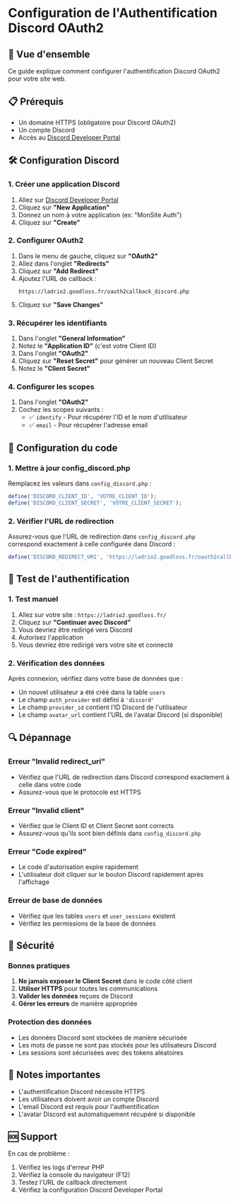 # Configuration de l'Authentification Discord OAuth2

## 🎯 Vue d'ensemble

Ce guide explique comment configurer l'authentification Discord OAuth2 pour votre site web.

## 📋 Prérequis

- Un domaine HTTPS (obligatoire pour Discord OAuth2)
- Un compte Discord
- Accès au [Discord Developer Portal](https://discord.com/developers/applications)

## 🛠️ Configuration Discord

### 1. Créer une application Discord

1. Allez sur [Discord Developer Portal](https://discord.com/developers/applications)
2. Cliquez sur **"New Application"**
3. Donnez un nom à votre application (ex: "MonSite Auth")
4. Cliquez sur **"Create"**

### 2. Configurer OAuth2

1. Dans le menu de gauche, cliquez sur **"OAuth2"**
2. Allez dans l'onglet **"Redirects"**
3. Cliquez sur **"Add Redirect"**
4. Ajoutez l'URL de callback :
   ```
   https://ladrio2.goodloss.fr/oauth2callback_discord.php
   ```
5. Cliquez sur **"Save Changes"**

### 3. Récupérer les identifiants

1. Dans l'onglet **"General Information"**
2. Notez le **"Application ID"** (c'est votre Client ID)
3. Dans l'onglet **"OAuth2"**
4. Cliquez sur **"Reset Secret"** pour générer un nouveau Client Secret
5. Notez le **"Client Secret"**

### 4. Configurer les scopes

1. Dans l'onglet **"OAuth2"**
2. Cochez les scopes suivants :
   - ✅ `identify` - Pour récupérer l'ID et le nom d'utilisateur
   - ✅ `email` - Pour récupérer l'adresse email

## 🔧 Configuration du code

### 1. Mettre à jour config_discord.php

Remplacez les valeurs dans `config_discord.php` :

```php
define('DISCORD_CLIENT_ID', 'VOTRE_CLIENT_ID');
define('DISCORD_CLIENT_SECRET', 'VOTRE_CLIENT_SECRET');
```

### 2. Vérifier l'URL de redirection

Assurez-vous que l'URL de redirection dans `config_discord.php` correspond exactement à celle configurée dans Discord :

```php
define('DISCORD_REDIRECT_URI', 'https://ladrio2.goodloss.fr/oauth2callback_discord.php');
```

## 🚀 Test de l'authentification

### 1. Test manuel

1. Allez sur votre site : `https://ladrio2.goodloss.fr/`
2. Cliquez sur **"Continuer avec Discord"**
3. Vous devriez être redirigé vers Discord
4. Autorisez l'application
5. Vous devriez être redirigé vers votre site et connecté

### 2. Vérification des données

Après connexion, vérifiez dans votre base de données que :
- Un nouvel utilisateur a été créé dans la table `users`
- Le champ `auth_provider` est défini à `'discord'`
- Le champ `provider_id` contient l'ID Discord de l'utilisateur
- Le champ `avatar_url` contient l'URL de l'avatar Discord (si disponible)

## 🔍 Dépannage

### Erreur "Invalid redirect_uri"

- Vérifiez que l'URL de redirection dans Discord correspond exactement à celle dans votre code
- Assurez-vous que le protocole est HTTPS

### Erreur "Invalid client"

- Vérifiez que le Client ID et Client Secret sont corrects
- Assurez-vous qu'ils sont bien définis dans `config_discord.php`

### Erreur "Code expired"

- Le code d'autorisation expire rapidement
- L'utilisateur doit cliquer sur le bouton Discord rapidement après l'affichage

### Erreur de base de données

- Vérifiez que les tables `users` et `user_sessions` existent
- Vérifiez les permissions de la base de données

## 🔐 Sécurité

### Bonnes pratiques

1. **Ne jamais exposer le Client Secret** dans le code côté client
2. **Utiliser HTTPS** pour toutes les communications
3. **Valider les données** reçues de Discord
4. **Gérer les erreurs** de manière appropriée

### Protection des données

- Les données Discord sont stockées de manière sécurisée
- Les mots de passe ne sont pas stockés pour les utilisateurs Discord
- Les sessions sont sécurisées avec des tokens aléatoires

## 📝 Notes importantes

- L'authentification Discord nécessite HTTPS
- Les utilisateurs doivent avoir un compte Discord
- L'email Discord est requis pour l'authentification
- L'avatar Discord est automatiquement récupéré si disponible

## 🆘 Support

En cas de problème :

1. Vérifiez les logs d'erreur PHP
2. Vérifiez la console du navigateur (F12)
3. Testez l'URL de callback directement
4. Vérifiez la configuration Discord Developer Portal 